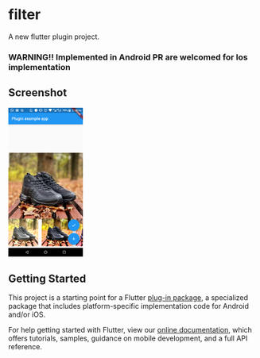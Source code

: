 # filter

A new flutter plugin project.

### WARNING!! Implemented in Android PR are welcomed for Ios implementation 

## Screenshot
<img height=300 src="https://raw.githubusercontent.com/Iampato/Image-Filters/master/flutter_01.png">

## Getting Started

This project is a starting point for a Flutter
[plug-in package](https://flutter.dev/developing-packages/),
a specialized package that includes platform-specific implementation code for
Android and/or iOS.

For help getting started with Flutter, view our 
[online documentation](https://flutter.dev/docs), which offers tutorials, 
samples, guidance on mobile development, and a full API reference.
